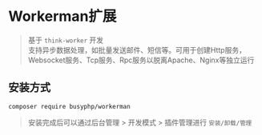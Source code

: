 Workerman扩展
===============

> 基于 `think-worker` 开发<br />
> 支持异步数据处理，如批量发送邮件、短信等。可用于创建Http服务，Websocket服务、Tcp服务、Rpc服务以脱离Apache、Nginx等独立运行

## 安装方式

```shell script
composer require busyphp/workerman
```

> 安装完成后可以通过后台管理 > 开发模式 > 插件管理进行 `安装/卸载/管理`
